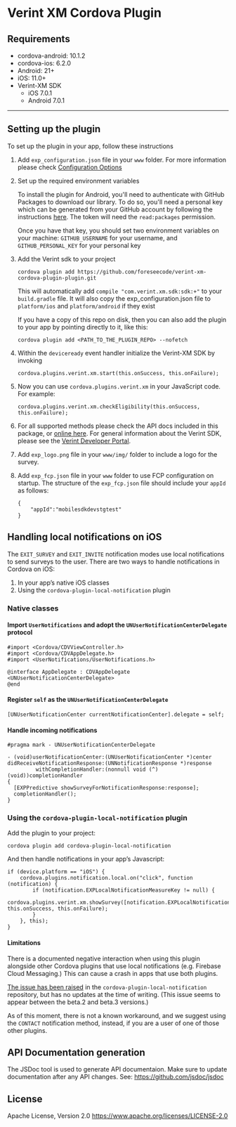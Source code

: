 # Verint XM Cordova Plugin

## Requirements 

* cordova-android: 10.1.2
* cordova-ios: 6.2.0
* Android: 21+
* iOS: 11.0+
* Verint-XM SDK
    * iOS 7.0.1
    * Android 7.0.1

----
## Setting up the plugin

To set up the plugin in your app, follow these instructions

1. Add `exp_configuration.json` file in your `www` folder. For more information please check [Configuration Options](https://connect.verint.com/developers/fscxs/w/mobilesdk/24143/configuration-options)

1. Set up the required environment variables

    To install the plugin for Android, you'll need to authenticate with GitHub Packages to download our library. To do so, you'll need a personal key which can be generated from your GitHub account by following the instructions [here](https://docs.github.com/en/github/authenticating-to-github/keeping-your-account-and-data-secure/creating-a-personal-access-token). The token will need the `read:packages` permission.

    Once you have that key, you should set two environment variables on your machine: `GITHUB_USERNAME` for your username, and `GITHUB_PERSONAL_KEY` for your personal key

2. Add the Verint sdk to your project 

   ```
   cordova plugin add https://github.com/foreseecode/verint-xm-cordova-plugin-plugin.git
   ```

   This will automatically add `compile "com.verint.xm.sdk:sdk:+"` to your `build.gradle` file. 
   It will also copy the exp_configuration.json file to `platform/ios` and `platform/android` if they exist

   If you have a copy of this repo on disk, then you can also add the plugin to your app by pointing directly to it, like this:

   ```
   cordova plugin add <PATH_TO_THE_PLUGIN_REPO> --nofetch
   ```

3. Within the `deviceready` event handler initialize the Verint-XM SDK by invoking 

    ```
    cordova.plugins.verint.xm.start(this.onSuccess, this.onFailure);
    ```

4. Now you can use `cordova.plugins.verint.xm` in your JavaScript code. For example:

   ```
   cordova.plugins.verint.xm.checkEligibility(this.onSuccess, this.onFailure);
   ```

5. For all supported methods please check the API docs included in this package, or [online here](http://developer.foresee.com/downloads/sdk/mobile/cordova/current/docs/index.html). For general information about the Verint SDK, please see the [Verint Developer Portal](https://developer.foresee.com/).

6. Add `exp_logo.png` file in your `www/img/` folder to include a logo for the survey.

7. Add `exp_fcp.json` file in your `www` folder to use FCP configuration on startup. The structure of the `exp_fcp.json` file should include your `appId` as follows: 

   ```
   {
       "appId":"mobilesdkdevstgtest"
   }   
   ```

## Handling local notifications on iOS

The `EXIT_SURVEY` and `EXIT_INVITE` notification modes use local notifications to send surveys to the user. There are two ways to handle notifications in Cordova on iOS:

1. In your app’s native iOS classes
2. Using the `cordova-plugin-local-notification` plugin

### Native classes

#### Import `UserNotifications` and adopt the `UNUserNotificationCenterDelegate` protocol

```
#import <Cordova/CDVViewController.h>
#import <Cordova/CDVAppDelegate.h>
#import <UserNotifications/UserNotifications.h>

@interface AppDelegate : CDVAppDelegate <UNUserNotificationCenterDelegate>
@end
```

#### Register `self` as the `UNUserNotificationCenterDelegate`

```
[UNUserNotificationCenter currentNotificationCenter].delegate = self;
```

#### Handle incoming notifications

```
#pragma mark - UNUserNotificationCenterDelegate

- (void)userNotificationCenter:(UNUserNotificationCenter *)center
didReceiveNotificationResponse:(UNNotificationResponse *)response
         withCompletionHandler:(nonnull void (^)(void))completionHandler
{
  [EXPPredictive showSurveyForNotificationResponse:response];
  completionHandler();
}
```

### Using the `cordova-plugin-local-notification` plugin

Add the plugin to your project:

```
cordova plugin add cordova-plugin-local-notification
```

And then handle notifications in your app’s Javascript:

```
if (device.platform == "iOS") {
    cordova.plugins.notification.local.on("click", function (notification) {
        if (notification.EXPLocalNotificationMeasureKey != null) {
            cordova.plugins.verint.xm.showSurvey([notification.EXPLocalNotificationMeasureKey], this.onSuccess, this.onFailure);
        }
    }, this);
}
```

#### Limitations

There is a documented negative interaction when using this plugin alongside other Cordova plugins that use local notifications (e.g. Firebase Cloud Messaging.) This can cause a crash in apps that use both plugins.

[The issue has been raised](https://github.com/katzer/cordova-plugin-local-notifications/issues/1937) in the `cordova-plugin-local-notification` repository, but has no updates at the time of writing. (This issue seems to appear between the beta.2 and beta.3 versions.)

As of this moment, there is not a known workaround, and we suggest using the `CONTACT` notification method, instead, if you are a user of one of those other plugins.


   
## API Documentation generation

The JSDoc tool is used to generate API documentaion. 
Make sure to update documentation after any API changes.
See: https://github.com/jsdoc/jsdoc


## License 
Apache License, Version 2.0 
https://www.apache.org/licenses/LICENSE-2.0
